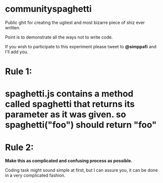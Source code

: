# communityspaghetti
Public ghit for creating the ugliest and most bizarre piece of shiz ever written.

Point is to demonstrate all the ways not to write code.

If you wish to participate to this experiment please tweet to <b>@simppafi</b> and I'll add you.

<h1>Rule 1:<h1/>
<b>spaghetti.js contains a method called spaghetti that returns its parameter as it was given.
so spaghetti("foo") should return "foo"</b>

<h1>Rule 2:</h1>
<b>Make this as complicated and confusing process as possible.</b>

Coding task might sound simple at first, but I can assure you, it can be done in a very complicated fashion.
